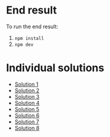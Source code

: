 # End result

To run the end result:

1. `npm install`
2. `npm dev`

# Individual solutions

- [Solution 1](./src/exercises/Exercise-1.tsx)
- [Solution 2](./src/exercises/Exercise-2.tsx)
- [Solution 3](./src/exercises/Exercise-3.tsx)
- [Solution 4](./src/exercises/Exercise-4.tsx)
- [Solution 5](./src/exercises/Exercise-5.tsx)
- [Solution 6](./src/exercises/Exercise-6.tsx)
- [Solution 7](./src/exercises/Exercise-7.tsx)
- [Solution 8](./src/exercises/Exercise-8.tsx)
